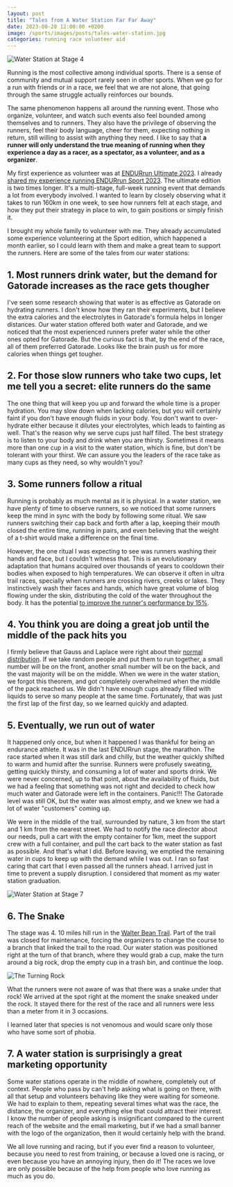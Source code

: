 ```yaml
---
layout: post
title: "Tales from A Water Station Far Far Away"
date: 2023-08-20 12:00:00 +0200
image: /sports/images/posts/tales-water-station.jpg
categories: running race volunteer aid
---
```


![Water Station at Stage 4](/sports/images/posts/tales-water-station.jpg)

Running is the most collective among individual sports. There is a sense of community and mutual support rarely seen in other sports. When we go for a run with friends or in a race, we feel that we are not alone, that going through the same struggle actually reinforces our bounds.

The same phenomenon happens all around the running event. Those who organize, volunteer, and watch such events also feel bounded among themselves and to runners. They also have the privilege of observing the runners, feel their body language, cheer for them, expecting nothing in return, still willing to assist with anything they need. I like to say that **a runner will only understand the true meaning of running when they experience a day as a racer, as a spectator, as a volunteer, and as a organizer**.

<!-- more -->

My first experience as volunteer was at [ENDURrun Ultimate 2023](https://raceroster.com/events/2024/78957/the-endurrun-2024). I already [shared my experience running ENDURrun Sport 2023](/sports/2023/07/endurrun-sport.html). The ultimate edition is two times longer. It's a multi-stage, full-week running event that demands a lot from everybody involved. I wanted to learn by closely observing what it takes to run 160km in one week, to see how runners felt at each stage, and how they put their strategy in place to win, to gain positions or simply finish it.

I brought my whole family to volunteer with me. They already accumulated some experience volunteering at the Sport edition, which happened a month earlier, so I could learn with them and make a great team to support the runners. Here are some of the tales from our water stations:

## 1. Most runners drink water, but the demand for Gatorade	increases as the race gets thougher

I've seen some research showing that water is as effective as Gatorade on hydrating runners. I don't know how they ran their experiments, but I believe the extra calories and the electrolytes in Gatorade's formula helps in longer distances. Our water station offered both water and Gatorade, and we noticed that the most experienced runners prefer water while the  other ones opted for Gatorade. But the curious fact is that, by the end of the race, all of them preferred Gatorade. Looks like the brain push us for more calories when things get tougher.

## 2. For those slow runners who take two cups, let me tell you a secret: elite runners do the same

The one thing that will keep you up and forward the whole time is a proper hydration. You may slow down when lacking calories, but you will certainly faint if you don't have enough fluids in your body. You don't want to over-hydrate either because it dilutes your electrolytes, which leads to fainting as well. That's the reason why we serve cups just half filled. The best strategy is to listen to your body and drink when you are thirsty. Sometimes it means more than one cup in a visit to the water station, which is fine, but don't be tolerant with your thirst. We can assure you the leaders of the race take as many cups as they need, so why wouldn't you?

## 3. Some runners follow a ritual

Running is probably as much mental as it is physical. In a water station, we have plenty of time to observe runners, so we noticed that some runners keep the mind in sync with the body by following some ritual. We saw runners switching their cap back and forth after a lap, keeping their mouth closed the entire time, running in pairs, and even believing that the weight of a t-shirt would make a difference on the final time.

However, the one ritual I was expecting to see was runners washing their hands and face, but I couldn't witness that. This is an evolutionary adaptation that humans acquired over thousands of years to cooldown their bodies when exposed to high temperatures. We can observe it often in ultra trail races, specially when runners are crossing rivers, creeks or lakes. They instinctively wash their faces and hands, which have great volume of blog flowing under the skin, distributing the cold of the water throughout the body. It has the potential [to improve the runner's performance by 15%](https://pubmed.ncbi.nlm.nih.gov/27267974/).

## 4. You think you are doing a great job until the middle of the pack hits you

I firmly believe that Gauss and Laplace were right about their [normal distribution](https://en.wikipedia.org/wiki/Normal_distribution). If we take random people and put them to run together, a small number will be on the front, another small number will be on the back, and the vast majority will be on the middle. When we were in the water station, we forgot this theorem, and got completely overwhelmed when the middle of the pack reached us. We didn't have enough cups already filled with liquids to serve so many people at the same time. Fortunately, that was just the first lap of the first day, so we learned quickly and adapted.

## 5. Eventually, we run out of water

It happened only once, but when it happened I was thankful for being an endurance athlete. It was in the last ENDURrun stage, the marathon. The race started when it was still dark and chilly, but the weather quickly shifted to warm and humid after the sunrise. Runners were profusely sweating, getting quickly thirsty, and consuming a lot of water and sports drink. We were never concerned, up to that point, about the availability of fluids, but we had a feeling that something was not right and decided to check how much water and Gatorade were left in the containers. Panic!!! The Gatorade level was still OK, but the water was almost empty, and we knew we had a lot of water "customers" coming up.

We were in the middle of the trail, surrounded by nature, 3 km from the start and 1 km from the nearest street. We had to notify the race director about our needs, pull a cart with the empty container for 1km, meet the support crew with a full container, and pull the cart back to the water station as fast as possible. And that's what I did. Before leaving, we emptied the remaining water in cups to keep up with the demand while I was out. I ran so fast caring that cart that I even passed all the runners ahead. I arrived just in time to prevent a supply disruption. I considered that moment as my water station graduation.

![Water Station at Stage 7](/sports/images/posts/tales-water-station-2.jpg)

## 6. The Snake

The stage was 4. 10 miles hill run in the [Walter Bean Trail](https://www.kitchener.ca/en/parks-and-trails/walter-bean-grand-river-trail.aspx). Part of the trail was closed for maintenance, forcing the organizers to change the course to a branch that linked the trail to the road. Our water station was positioned right at the turn of that branch, where they would grab a cup, make the turn around a big rock, drop the empty cup in a trash bin, and continue the loop.

![The Turning Rock](/sports/images/posts/tales-water-station-3.jpg)

What the runners were not aware of was that there was a snake under that rock! We arrived at the spot right at the moment the snake sneaked under the rock. It stayed there for the rest of the race and all runners were less than a meter from it in 3 occasions.

I learned later that species is not venomous and would scare only those who have some sort of phobia.

## 7. A water station is surprisingly a great marketing opportunity

Some water stations operate in the middle of nowhere, completely out of context. People who pass by can't help asking what is going on there, with all that setup and volunteers behaving like they were waiting for someone. We had to explain to them, repeating several times what was the race, the distance, the organizer, and everything else that could attract their interest. I know the number of people asking is insignificant compared to the current reach of the website and the email marketing, but if we had a small banner with the logo of the organization, then it would certainly help with the brand.

We all love running and racing, but if you ever find a reason to volunteer, because you need to rest from training, or because a loved one is racing, or even because you have an annoying injury, then do it! The races we love are only possible because of the help from people who love running as much as you do.